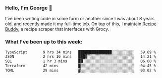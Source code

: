 ### Hello, I'm George 👋

I've been writing code in some form or another since I was about 8 years old, and recently made it my full-time job. On top of this, I maintain [Recipe Buddy](https://github.com/georgegebbett/recipe-buddy), a recipe scraper that interfaces with Grocy.  

<!--
**georgegebbett/georgegebbett** is a ✨ _special_ ✨ repository because its `README.md` (this file) appears on your GitHub profile.

Here are some ideas to get you started:

- 🔭 I’m currently working on ...
- 🌱 I’m currently learning ...
- 👯 I’m looking to collaborate on ...
- 🤔 I’m looking for help with ...
- 💬 Ask me about ...
- 📫 How to reach me: ...
- 😄 Pronouns: ...
- ⚡ Fun fact: ...
-->

### What I've been up to this week:
<!--START_SECTION:waka-->

```txt
TypeScript       9 hrs 34 mins   ███████████████░░░░░░░░░░   59.69 %
JSON             2 hrs 16 mins   ███▓░░░░░░░░░░░░░░░░░░░░░   14.21 %
SQL              1 hr 3 mins     █▓░░░░░░░░░░░░░░░░░░░░░░░   06.60 %
Terraform        42 mins         █░░░░░░░░░░░░░░░░░░░░░░░░   04.45 %
TOML             29 mins         ▓░░░░░░░░░░░░░░░░░░░░░░░░   03.02 %
```

<!--END_SECTION:waka-->
